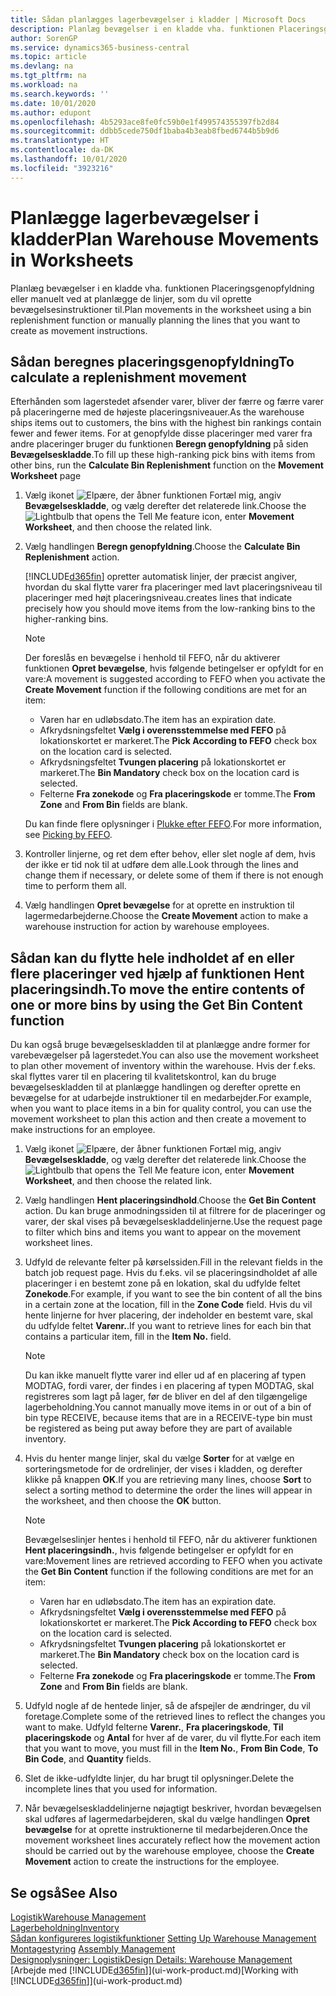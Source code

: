 ```yaml
---
title: Sådan planlægges lagerbevægelser i kladder | Microsoft Docs
description: Planlæg bevægelser i en kladde vha. funktionen Placeringsgenopfyldning eller manuelt ved at planlægge de linjer, som du vil oprette bevægelsesinstruktioner til.
author: SorenGP
ms.service: dynamics365-business-central
ms.topic: article
ms.devlang: na
ms.tgt_pltfrm: na
ms.workload: na
ms.search.keywords: ''
ms.date: 10/01/2020
ms.author: edupont
ms.openlocfilehash: 4b5293ace8fe0fc59b0e1f499574355397fb2d84
ms.sourcegitcommit: ddbb5cede750df1baba4b3eab8fbed6744b5b9d6
ms.translationtype: HT
ms.contentlocale: da-DK
ms.lasthandoff: 10/01/2020
ms.locfileid: "3923216"
---
```

# <a name="plan-warehouse-movements-in-worksheets"></a><span data-ttu-id="781f9-103">Planlægge lagerbevægelser i kladder</span><span class="sxs-lookup"><span data-stu-id="781f9-103">Plan Warehouse Movements in Worksheets</span></span>
<span data-ttu-id="781f9-104">Planlæg bevægelser i en kladde vha. funktionen Placeringsgenopfyldning eller manuelt ved at planlægge de linjer, som du vil oprette bevægelsesinstruktioner til.</span><span class="sxs-lookup"><span data-stu-id="781f9-104">Plan movements in the worksheet using a bin replenishment function or manually planning the lines that you want to create as movement instructions.</span></span>  

## <a name="to-calculate-a-replenishment-movement"></a><span data-ttu-id="781f9-105">Sådan beregnes placeringsgenopfyldning</span><span class="sxs-lookup"><span data-stu-id="781f9-105">To calculate a replenishment movement</span></span>  
<span data-ttu-id="781f9-106">Efterhånden som lagerstedet afsender varer, bliver der færre og færre varer på placeringerne med de højeste placeringsniveauer.</span><span class="sxs-lookup"><span data-stu-id="781f9-106">As the warehouse ships items out to customers, the bins with the highest bin rankings contain fewer and fewer items.</span></span> <span data-ttu-id="781f9-107">For at genopfylde disse placeringer med varer fra andre placeringer bruger du funktionen **Beregn genopfyldning** på siden **Bevægelseskladde**.</span><span class="sxs-lookup"><span data-stu-id="781f9-107">To fill up these high-ranking pick bins with items from other bins, run the **Calculate Bin Replenishment** function on the **Movement Worksheet** page</span></span>

1.  <span data-ttu-id="781f9-108">Vælg ikonet ![Elpære, der åbner funktionen Fortæl mig](media/ui-search/search_small.png "Fortæl mig, hvad du vil foretage dig"), angiv **Bevægelseskladde**, og vælg derefter det relaterede link.</span><span class="sxs-lookup"><span data-stu-id="781f9-108">Choose the ![Lightbulb that opens the Tell Me feature](media/ui-search/search_small.png "Tell me what you want to do") icon, enter **Movement Worksheet**, and then choose the related link.</span></span>  
2.  <span data-ttu-id="781f9-109">Vælg handlingen **Beregn genopfyldning**.</span><span class="sxs-lookup"><span data-stu-id="781f9-109">Choose the **Calculate Bin Replenishment** action.</span></span>  

    [!INCLUDE[d365fin](includes/d365fin_md.md)] <span data-ttu-id="781f9-110">opretter automatisk linjer, der præcist angiver, hvordan du skal flytte varer fra placeringer med lavt placeringsniveau til placeringer med højt placeringsniveau.</span><span class="sxs-lookup"><span data-stu-id="781f9-110">creates lines that indicate precisely how you should move items from the low-ranking bins to the higher-ranking bins.</span></span>  

    > [!NOTE]  
    >  <span data-ttu-id="781f9-111">Der foreslås en bevægelse i henhold til FEFO, når du aktiverer funktionen **Opret bevægelse**, hvis følgende betingelser er opfyldt for en vare:</span><span class="sxs-lookup"><span data-stu-id="781f9-111">A movement is suggested according to FEFO when you activate the **Create Movement** function if the following conditions are met for an item:</span></span>  
    >   
    >  -   <span data-ttu-id="781f9-112">Varen har en udløbsdato.</span><span class="sxs-lookup"><span data-stu-id="781f9-112">The item has an expiration date.</span></span>  
    > -   <span data-ttu-id="781f9-113">Afkrydsningsfeltet **Vælg i overensstemmelse med FEFO** på lokationskortet er markeret.</span><span class="sxs-lookup"><span data-stu-id="781f9-113">The **Pick According to FEFO** check box on the location card is selected.</span></span>  
    > -   <span data-ttu-id="781f9-114">Afkrydsningsfeltet **Tvungen placering** på lokationskortet er markeret.</span><span class="sxs-lookup"><span data-stu-id="781f9-114">The **Bin Mandatory** check box on the location card is selected.</span></span>  
    > -   <span data-ttu-id="781f9-115">Felterne **Fra zonekode** og **Fra placeringskode** er tomme.</span><span class="sxs-lookup"><span data-stu-id="781f9-115">The **From Zone** and **From Bin** fields are blank.</span></span>  

    <span data-ttu-id="781f9-116">Du kan finde flere oplysninger i [Plukke efter FEFO](warehouse-picking-by-fefo.md).</span><span class="sxs-lookup"><span data-stu-id="781f9-116">For more information, see [Picking by FEFO](warehouse-picking-by-fefo.md).</span></span>  

3.  <span data-ttu-id="781f9-117">Kontroller linjerne, og ret dem efter behov, eller slet nogle af dem, hvis der ikke er tid nok til at udføre dem alle.</span><span class="sxs-lookup"><span data-stu-id="781f9-117">Look through the lines and change them if necessary, or delete some of them if there is not enough time to perform them all.</span></span>  
4.  <span data-ttu-id="781f9-118">Vælg handlingen **Opret bevægelse** for at oprette en instruktion til lagermedarbejderne.</span><span class="sxs-lookup"><span data-stu-id="781f9-118">Choose the **Create Movement** action to make a warehouse instruction for action by warehouse employees.</span></span>  

## <a name="to-move-the-entire-contents-of-one-or-more-bins-by-using-the-get-bin-content-function"></a><span data-ttu-id="781f9-119">Sådan kan du flytte hele indholdet af en eller flere placeringer ved hjælp af funktionen Hent placeringsindh.</span><span class="sxs-lookup"><span data-stu-id="781f9-119">To move the entire contents of one or more bins by using the Get Bin Content function</span></span>  
<span data-ttu-id="781f9-120">Du kan også bruge bevægelseskladden til at planlægge andre former for varebevægelser på lagerstedet.</span><span class="sxs-lookup"><span data-stu-id="781f9-120">You can also use the movement worksheet to plan other movement of inventory within the warehouse.</span></span> <span data-ttu-id="781f9-121">Hvis der f.eks. skal flyttes varer til en placering til kvalitetskontrol, kan du bruge bevægelseskladden til at planlægge handlingen og derefter oprette en bevægelse for at udarbejde instruktioner til en medarbejder.</span><span class="sxs-lookup"><span data-stu-id="781f9-121">For example, when you want to place items in a bin for quality control, you can use the movement worksheet to plan this action and then create a movement to make instructions for an employee.</span></span>  

1.  <span data-ttu-id="781f9-122">Vælg ikonet ![Elpære, der åbner funktionen Fortæl mig](media/ui-search/search_small.png "Fortæl mig, hvad du vil foretage dig"), angiv **Bevægelseskladde**, og vælg derefter det relaterede link.</span><span class="sxs-lookup"><span data-stu-id="781f9-122">Choose the ![Lightbulb that opens the Tell Me feature](media/ui-search/search_small.png "Tell me what you want to do") icon, enter **Movement Worksheet**, and then choose the related link.</span></span>  
2.  <span data-ttu-id="781f9-123">Vælg handlingen **Hent placeringsindhold**.</span><span class="sxs-lookup"><span data-stu-id="781f9-123">Choose the **Get Bin Content** action.</span></span> <span data-ttu-id="781f9-124">Du kan bruge anmodningssiden til at filtrere for de placeringer og varer, der skal vises på bevægelseskladdelinjerne.</span><span class="sxs-lookup"><span data-stu-id="781f9-124">Use the request page to filter which bins and items you want to appear on the movement worksheet lines.</span></span>  
3.  <span data-ttu-id="781f9-125">Udfyld de relevante felter på kørselssiden.</span><span class="sxs-lookup"><span data-stu-id="781f9-125">Fill in the relevant fields in the batch job request page.</span></span> <span data-ttu-id="781f9-126">Hvis du f.eks. vil se placeringsindholdet af alle placeringer i en bestemt zone på en lokation, skal du udfylde feltet **Zonekode**.</span><span class="sxs-lookup"><span data-stu-id="781f9-126">For example, if you want to see the bin content of all the bins in a certain zone at the location, fill in the **Zone Code** field.</span></span> <span data-ttu-id="781f9-127">Hvis du vil hente linjerne for hver placering, der indeholder en bestemt vare, skal du udfylde feltet **Varenr.**.</span><span class="sxs-lookup"><span data-stu-id="781f9-127">If you want to retrieve lines for each bin that contains a particular item, fill in the **Item No.** field.</span></span>  

    > [!NOTE]  
    >  <span data-ttu-id="781f9-128">Du kan ikke manuelt flytte varer ind eller ud af en placering af typen MODTAG, fordi varer, der findes i en placering af typen MODTAG, skal registreres som lagt på lager, før de bliver en del af den tilgængelige lagerbeholdning.</span><span class="sxs-lookup"><span data-stu-id="781f9-128">You cannot manually move items in or out of a bin of bin type RECEIVE, because items that are in a RECEIVE-type bin must be registered as being put away before they are part of available inventory.</span></span>  

4.  <span data-ttu-id="781f9-129">Hvis du henter mange linjer, skal du vælge **Sorter** for at vælge en sorteringsmetode for de ordrelinjer, der vises i kladden, og derefter klikke på knappen **OK**.</span><span class="sxs-lookup"><span data-stu-id="781f9-129">If you are retrieving many lines, choose **Sort** to select a sorting method to determine the order the lines will appear in the worksheet, and then choose the **OK** button.</span></span>  

    > [!NOTE]  
    >  <span data-ttu-id="781f9-130">Bevægelseslinjer hentes i henhold til FEFO, når du aktiverer funktionen **Hent placeringsindh.**, hvis følgende betingelser er opfyldt for en vare:</span><span class="sxs-lookup"><span data-stu-id="781f9-130">Movement lines are retrieved according to FEFO when you activate the **Get Bin Content** function if the following conditions are met for an item:</span></span>  
    >   
    >  -   <span data-ttu-id="781f9-131">Varen har en udløbsdato.</span><span class="sxs-lookup"><span data-stu-id="781f9-131">The item has an expiration date.</span></span>  
    > -   <span data-ttu-id="781f9-132">Afkrydsningsfeltet **Vælg i overensstemmelse med FEFO** på lokationskortet er markeret.</span><span class="sxs-lookup"><span data-stu-id="781f9-132">The **Pick According to FEFO** check box on the location card is selected.</span></span>  
    > -   <span data-ttu-id="781f9-133">Afkrydsningsfeltet **Tvungen placering** på lokationskortet er markeret.</span><span class="sxs-lookup"><span data-stu-id="781f9-133">The **Bin Mandatory** check box on the location card is selected.</span></span>  
    > -   <span data-ttu-id="781f9-134">Felterne **Fra zonekode** og **Fra placeringskode** er tomme.</span><span class="sxs-lookup"><span data-stu-id="781f9-134">The **From Zone** and **From Bin** fields are blank.</span></span>  

5.  <span data-ttu-id="781f9-135">Udfyld nogle af de hentede linjer, så de afspejler de ændringer, du vil foretage.</span><span class="sxs-lookup"><span data-stu-id="781f9-135">Complete some of the retrieved lines to reflect the changes you want to make.</span></span> <span data-ttu-id="781f9-136">Udfyld felterne **Varenr.**, **Fra placeringskode**, **Til placeringskode** og **Antal** for hver af de varer, du vil flytte.</span><span class="sxs-lookup"><span data-stu-id="781f9-136">For each item that you want to move, you must fill in the **Item No.**, **From Bin Code**, **To Bin Code**, and **Quantity** fields.</span></span>  
6.  <span data-ttu-id="781f9-137">Slet de ikke-udfyldte linjer, du har brugt til oplysninger.</span><span class="sxs-lookup"><span data-stu-id="781f9-137">Delete the incomplete lines that you used for information.</span></span>  
7.  <span data-ttu-id="781f9-138">Når bevægelseskladdelinjerne nøjagtigt beskriver, hvordan bevægelsen skal udføres af lagermedarbejderen, skal du vælge handlingen **Opret bevægelse** for at oprette instruktionerne til medarbejderen.</span><span class="sxs-lookup"><span data-stu-id="781f9-138">Once the movement worksheet lines accurately reflect how the movement action should be carried out by the warehouse employee, choose the **Create Movement** action to create the instructions for the employee.</span></span>  

## <a name="see-also"></a><span data-ttu-id="781f9-139">Se også</span><span class="sxs-lookup"><span data-stu-id="781f9-139">See Also</span></span>  
[<span data-ttu-id="781f9-140">Logistik</span><span class="sxs-lookup"><span data-stu-id="781f9-140">Warehouse Management</span></span>](warehouse-manage-warehouse.md)  
[<span data-ttu-id="781f9-141">Lagerbeholdning</span><span class="sxs-lookup"><span data-stu-id="781f9-141">Inventory</span></span>](inventory-manage-inventory.md)  
<span data-ttu-id="781f9-142">[Sådan konfigureres logistikfunktioner](warehouse-setup-warehouse.md)   </span><span class="sxs-lookup"><span data-stu-id="781f9-142">[Setting Up Warehouse Management](warehouse-setup-warehouse.md)   </span></span>  
<span data-ttu-id="781f9-143">[Montagestyring](assembly-assemble-items.md)  </span><span class="sxs-lookup"><span data-stu-id="781f9-143">[Assembly Management](assembly-assemble-items.md)  </span></span>  
[<span data-ttu-id="781f9-144">Designoplysninger: Logistik</span><span class="sxs-lookup"><span data-stu-id="781f9-144">Design Details: Warehouse Management</span></span>](design-details-warehouse-management.md)  
<span data-ttu-id="781f9-145">[Arbejde med [!INCLUDE[d365fin](includes/d365fin_md.md)]](ui-work-product.md)</span><span class="sxs-lookup"><span data-stu-id="781f9-145">[Working with [!INCLUDE[d365fin](includes/d365fin_md.md)]](ui-work-product.md)</span></span>
